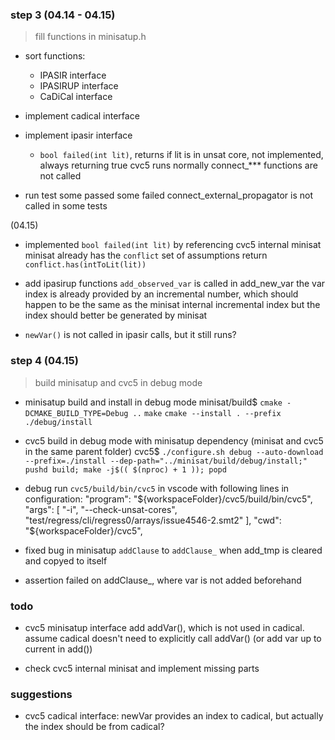 ### step 3 (04.14 - 04.15)

> fill functions in minisatup.h

- sort functions:
  - IPASIR interface
  - IPASIRUP interface
  - CaDiCal interface

- implement cadical interface

- implement ipasir interface
  - `bool failed(int lit)`, returns if lit is in unsat core, not implemented, always returning true
  cvc5 runs normally
  connect_*** functions are not called

- run test
  some passed some failed
  connect_external_propagator is not called in some tests

(04.15)
- implemented `bool failed(int lit)` by referencing cvc5 internal minisat
  minisat already has the `conflict` set of assumptions
  return `conflict.has(intToLit(lit))`

- add ipasirup functions
  `add_observed_var` is called in add_new_var
  the var index is already provided by an incremental number, which should happen to be the same as the minisat internal incremental index
  but the index should better be generated by minisat

- `newVar()` is not called in ipasir calls, but it still runs?

### step 4 (04.15)

> build minisatup and cvc5 in debug mode

- minisatup build and install in debug mode
  minisat/build$
  `cmake -DCMAKE_BUILD_TYPE=Debug ..`
  `make`
  `cmake --install . --prefix ./debug/install`

- cvc5 build in debug mode with minisatup dependency (minisat and cvc5 in the same parent folder)
  cvc5$
  `./configure.sh debug --auto-download --prefix=./install --dep-path="../minisat/build/debug/install;"`
  `pushd build; make -j$(( $(nproc) + 1 )); popd`

- debug run `cvc5/build/bin/cvc5` in vscode with following lines in configuration:
  "program": "${workspaceFolder}/cvc5/build/bin/cvc5",
  "args": [
      "-i",
      "--check-unsat-cores",
      "test/regress/cli/regress0/arrays/issue4546-2.smt2"
  ],
  "cwd": "${workspaceFolder}/cvc5",

- fixed bug in minisatup `addClause` to `addClause_` when add_tmp is cleared and copyed to itself

- assertion failed on addClause_, where var is not added beforehand

### todo

- cvc5 minisatup interface add addVar(), which is not used in cadical. assume cadical doesn't need to explicitly call addVar()
  (or add var up to current in add())

- check cvc5 internal minisat and implement missing parts

### suggestions

- cvc5 cadical interface: newVar provides an index to cadical, but actually the index should be from cadical?
